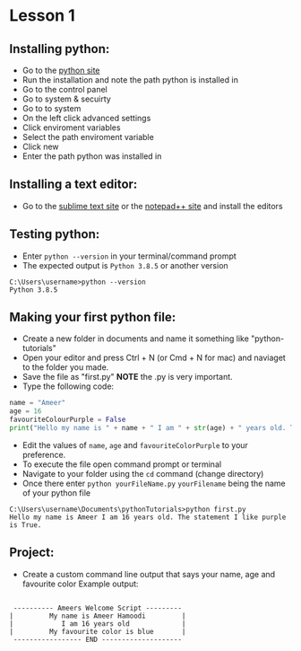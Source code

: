 # Lesson 1

## Installing python:

- Go to the [python site](https://www.python.org/downloads/release/python-385/python-3.8.5.exe)
- Run the installation and note the path python is installed in
- Go to the control panel
- Go to system & secuirty
- Go to to system
- On the left click advanced settings
- Click enviroment variables
- Select the path enviroment variable
- Click new
- Enter the path python was installed in

## Installing a text editor:

- Go to the [sublime text site](https://www.sublimetext.com/) or the [notepad++ site](https://notepad-plus-plus.org/downloads/) and install the editors

## Testing python:

- Enter `python --version` in your terminal/command prompt
- The expected output is `Python 3.8.5` or another version

```terminal
C:\Users\username>python --version
Python 3.8.5
```

## Making your first python file:

- Create a new folder in documents and name it something like "python-tutorials"
- Open your editor and press Ctrl + N (or Cmd + N for mac) and naviaget to the folder you made.
- Save the file as "first.py" **NOTE** the .py is very important.
- Type the following code:

```python
name = "Ameer"
age = 16
favouriteColourPurple = False
print("Hello my name is " + name + " I am " + str(age) + " years old. The statement I like purple is " + str(favouriteColourPurple))
```

- Edit the values of `name`, `age` and `favouriteColorPurple` to your preference.
- To execute the file open command prompt or terminal
- Navigate to your folder using the `cd` command (change directory)
- Once there enter `python yourFileName.py` `yourFilename` being the name of your python file

```terminal
C:\Users\username\Documents\pythonTutorials>python first.py
Hello my name is Ameer I am 16 years old. The statement I like purple is True.
```

## Project:

- Create a custom command line output that says your name, age and favourite color
  Example output:

```

 ---------- Ameers Welcome Script ---------
|         My name is Ameer Hamoodi         |
|            I am 16 years old             |
|         My favourite color is blue       |
 ----------------- END --------------------
```
